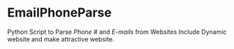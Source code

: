 # EmailPhoneParse
Python Script to Parse *Phone #* and *E-mails* from Websites
Include Dynamic website and make attractive website.
